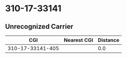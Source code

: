 # 310-17-33141
## Unrecognized Carrier


| CGI | Nearest CGI | Distance |
|-----|-------------|----------|
| 310-17-33141-405 |  | 0.0 |
